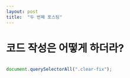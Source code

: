```yaml
---
layout: post
title:  "두 번째 포스팅"
---
```


<link rel="stylesheet" type="text/css" href="../assets/css/custom.css">

# 코드 작성은 어떻게 하더라?

```js

document.querySelectorAll(".clear-fix");

```

